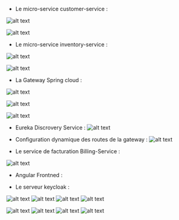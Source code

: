 - Le micro-service customer-service : 

![alt text](https://github.com/KhaoulaOuazzaz/Spring-Microservices/blob/master/demo/1.png)

![alt text](https://github.com/KhaoulaOuazzaz/Spring-Microservices/blob/master/demo/3.png)

- Le micro-service inventory-service :

![alt text](https://github.com/KhaoulaOuazzaz/Spring-Microservices/blob/master/demo/2.png)

![alt text](https://github.com/KhaoulaOuazzaz/Spring-Microservices/blob/master/demo/4.png)

- La Gateway Spring cloud : 


![alt text](https://github.com/KhaoulaOuazzaz/Spring-Microservices/blob/master/demo/5.png)

![alt text](https://github.com/KhaoulaOuazzaz/Spring-Microservices/blob/master/demo/6.png)

![alt text](https://github.com/KhaoulaOuazzaz/Spring-Microservices/blob/master/demo/7.png)

- Eureka Discrovery Service :
![alt text](https://github.com/KhaoulaOuazzaz/Spring-Microservices/blob/master/demo/8.png)

- Configuration dynamique des routes de la gateway : 
![alt text](https://github.com/KhaoulaOuazzaz/Spring-Microservices/blob/master/demo/10.png)

- Le service de facturation Billing-Service :

![alt text](https://github.com/KhaoulaOuazzaz/Spring-Microservices/blob/master/demo/14.png)

- Angular Frontned : 


- Le serveur keycloak :

![alt text](https://github.com/KhaoulaOuazzaz/Spring-Microservices/blob/master/demo/20.png)
![alt text](https://github.com/KhaoulaOuazzaz/Spring-Microservices/blob/master/demo/21.png)
![alt text](https://github.com/KhaoulaOuazzaz/Spring-Microservices/blob/master/demo/22.png)
![alt text](https://github.com/KhaoulaOuazzaz/Spring-Microservices/blob/master/demo/23.png)

![alt text](https://github.com/KhaoulaOuazzaz/Spring-Microservices/blob/master/demo/16.png)
![alt text](https://github.com/KhaoulaOuazzaz/Spring-Microservices/blob/master/demo/17.png)
![alt text](https://github.com/KhaoulaOuazzaz/Spring-Microservices/blob/master/demo/18.png)
![alt text](https://github.com/KhaoulaOuazzaz/Spring-Microservices/blob/master/demo/19.png)

